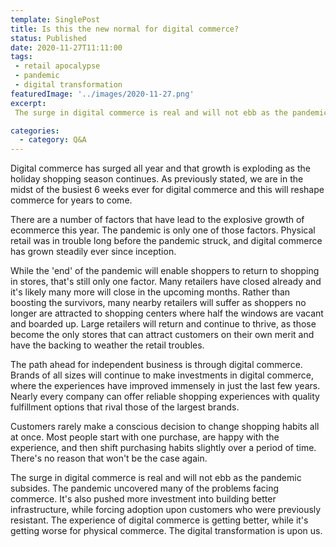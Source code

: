 ```yaml
---
template: SinglePost
title: Is this the new normal for digital commerce?
status: Published
date: 2020-11-27T11:11:00
tags:
 - retail apocalypse
 - pandemic
 - digital transformation
featuredImage: '../images/2020-11-27.png'
excerpt:
 The surge in digital commerce is real and will not ebb as the pandemic subsides. The pandemic uncovered many of the problems facing commerce. It's also pushed more investment into building better infrastructure, while forcing adoption upon customers who were previously resistant. The experience of digital commerce is getting better, while it's getting worse for physical commerce. The digital transformation is upon us.

categories:
  - category: Q&A
---
```

Digital commerce has surged all year and that growth is exploding as the holiday shopping season continues. As previously stated, we are in the midst of the busiest 6 weeks ever for digital commerce and this will reshape commerce for years to come.

There are a number of factors that have lead to the explosive growth of ecommerce this year. The pandemic is only one of those factors. Physical retail was in trouble long before the pandemic struck, and digital commerce has grown steadily ever since inception.

While the 'end' of the pandemic will enable shoppers to return to shopping in stores, that's still only one factor. Many retailers have closed already and it's likely many more will close in the upcoming months. Rather than boosting the survivors, many nearby retailers will suffer as shoppers no longer are attracted to shopping centers where half the windows are vacant and boarded up. Large retailers will return and continue to thrive, as those become the only stores that can attract customers on their own merit and have the backing to weather the retail troubles.

The path ahead for independent business is through digital commerce. Brands of all sizes will continue to make investments in digital commerce, where the experiences have improved immensely in just the last few years. Nearly every company can offer reliable shopping experiences with quality fulfillment options that rival those of the largest brands.

Customers rarely make a conscious decision to change shopping habits all at once. Most people start with one purchase, are happy with the experience, and then shift purchasing habits slightly over a period of time. There's no reason that won't be the case again.

The surge in digital commerce is real and will not ebb as the pandemic subsides. The pandemic uncovered many of the problems facing commerce. It's also pushed more investment into building better infrastructure, while forcing adoption upon customers who were previously resistant. The experience of digital commerce is getting better, while it's getting worse for physical commerce. The digital transformation is upon us.
